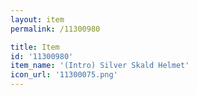 ```yaml
---
layout: item
permalink: /11300980

title: Item
id: '11300980'
item_name: '(Intro) Silver Skald Helmet'
icon_url: '11300075.png'
---
```

